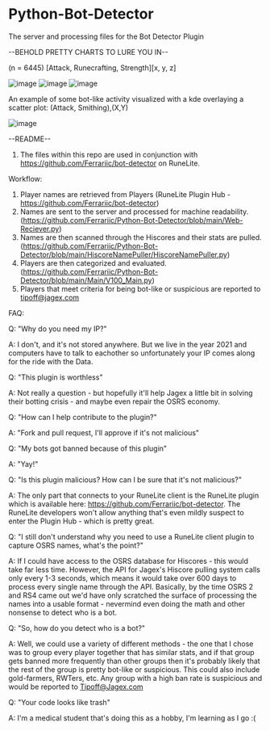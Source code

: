 # Python-Bot-Detector
The server and processing files for the Bot Detector Plugin

--BEHOLD PRETTY CHARTS TO LURE YOU IN--

(n = 6445) [Attack, Runecrafting, Strength][x, y, z]


![image](https://user-images.githubusercontent.com/5789682/109563187-707b6d00-7aad-11eb-9303-941bb29b7ceb.png)
![image](https://user-images.githubusercontent.com/5789682/109563206-74a78a80-7aad-11eb-86a2-54c61a5c3c01.png)
![image](https://user-images.githubusercontent.com/5789682/109563212-76714e00-7aad-11eb-9ace-5db5d3aaa38b.png)

An example of some bot-like activity visualized with a kde overlaying a scatter plot: (Attack, Smithing),(X,Y)

![image](https://user-images.githubusercontent.com/5789682/109696288-e558b080-7b5a-11eb-8050-4fd5620bc551.png)

--README--
1. The files within this repo are used in conjunction with https://github.com/Ferrariic/bot-detector on RuneLite.

Workflow:
1. Player names are retrieved from Players (RuneLite Plugin Hub - https://github.com/Ferrariic/bot-detector)
2. Names are sent to the server and processed for machine readability. (https://github.com/Ferrariic/Python-Bot-Detector/blob/main/Web-Reciever.py)
3. Names are then scanned through the Hiscores and their stats are pulled. (https://github.com/Ferrariic/Python-Bot-Detector/blob/main/HiscoreNamePuller/HiscoreNamePuller.py)
4. Players are then categorized and evaluated. (https://github.com/Ferrariic/Python-Bot-Detector/blob/main/Main/V100_Main.py)
5. Players that meet criteria for being bot-like or suspicious are reported to tipoff@jagex.com

FAQ:

Q: "Why do you need my IP?"

A: I don't, and it's not stored anywhere. But we live in the year 2021 and computers have to talk to eachother so unfortunately your IP comes along for the ride with the Data.


Q: "This plugin is worthless"

A: Not really a question - but hopefully it'll help Jagex a little bit in solving their botting crisis - and maybe even repair the OSRS economy.


Q: "How can I help contribute to the plugin?"

A: "Fork and pull request, I'll approve if it's not malicious"


Q: "My bots got banned because of this plugin"

A: "Yay!"


Q: "Is this plugin malicious? How can I be sure that it's not malicious?"

A: The only part that connects to your RuneLite client is the RuneLite plugin which is available here: https://github.com/Ferrariic/bot-detector. The RuneLite developers won't allow anything that's even mildly suspect to enter the Plugin Hub - which is pretty great.


Q: "I still don't understand why you need to use a RuneLite client plugin to capture OSRS names, what's the point?"

A: If I could have access to the OSRS database for Hiscores - this would take far less time. However, the API for Jagex's Hiscore pulling system calls only every 1-3 seconds, which means it would take over 600 days to process every single name through the API. Basically, by the time OSRS 2 and RS4 came out we'd have only scratched the surface of processing the names into a usable format - nevermind even doing the math and other nonsense to detect who is a bot.


Q: "So, how do you detect who is a bot?"

A: Well, we could use a variety of different methods - the one that I chose was to group every player together that has similar stats, and if that group gets banned more frequently than other groups then it's probably likely that the rest of the group is pretty bot-like or suspicious. This could also include gold-farmers, RWTers, etc. Any group with a high ban rate is suspicious and would be reported to Tipoff@Jagex.com

Q: "Your code looks like trash"

A: I'm a medical student that's doing this as a hobby, I'm learning as I go :(
